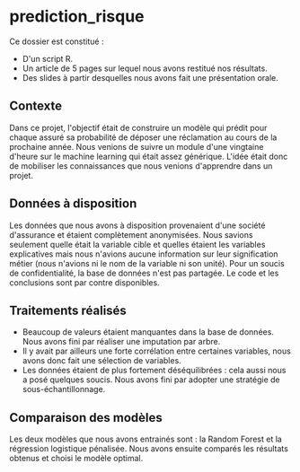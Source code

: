 # prediction_risque
Ce dossier est constitué :
* D'un script R.
* Un article de 5 pages sur lequel nous avons restitué nos résultats.
* Des slides à partir desquelles nous avons fait une présentation orale.
## Contexte
Dans ce projet, l'objectif était de construire un modèle qui prédit pour chaque assuré sa probabilité de déposer une réclamation au cours de la prochaine année.
Nous venions de suivre un module d'une vingtaine d'heure sur le machine learning qui était assez générique. L'idée était donc de mobiliser les connaissances que nous venions d'apprendre dans un projet.
## Données à disposition
Les données que nous avons à disposition provenaient d'une société d'assurance et étaient complètement anonymisées.
Nous savions seulement quelle était la variable cible et quelles étaient les variables explicatives mais nous n'avions aucune information sur leur signification métier (nous n'avions ni le nom de la variable ni son unité).
Pour un soucis de confidentialité, la base de données n'est pas partagée. Le code et les conclusions sont par contre disponibles.
## Traitements réalisés
* Beaucoup de valeurs étaient manquantes dans la base de données. Nous avons fini par réaliser une imputation par arbre.  
* Il y avait par ailleurs une forte corrélation entre certaines variables, nous avons donc fait une sélection de variables.
* Les données étaient de plus fortement déséquilibrées : cela aussi nous a posé quelques soucis. Nous avons fini par adopter une stratégie de sous-échantillonnage.
## Comparaison des modèles
Les deux modèles que nous avons entrainés sont : la Random Forest et la régression logistique pénalisée.
Nous avons ensuite comparés les résultats obtenus et choisi le modèle optimal.

